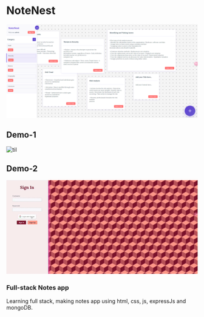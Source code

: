 # NoteNest
<img src="Images/NoteNest-App.png" alt="NoteNest" width="1000"/>

## Demo-1
![til](./Images/Demo-1.gif)

## Demo-2
![til](./Images/Demo-2.gif)

### Full-stack Notes app

Learning full stack,  making notes app using html, css, js, expressJs and mongoDB.
